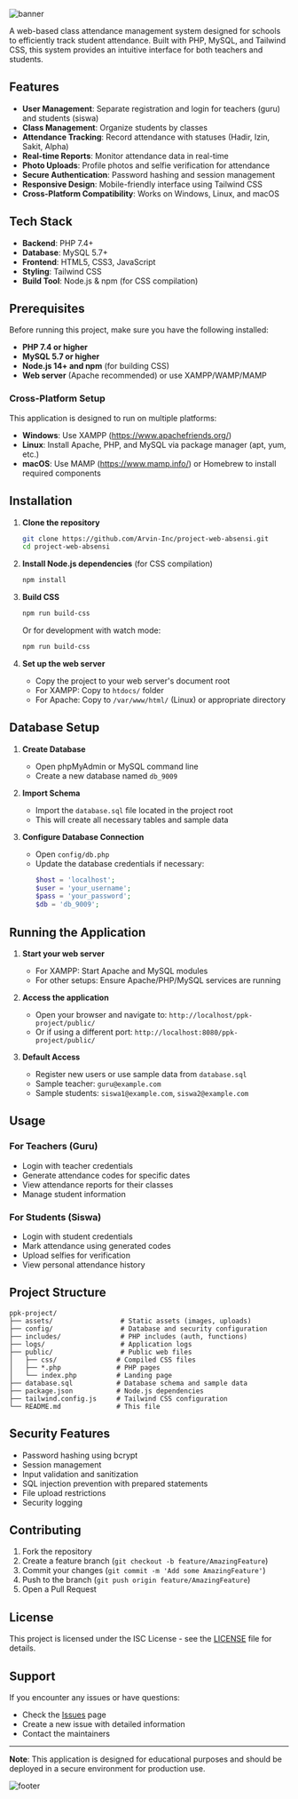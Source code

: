 ![banner](https://capsule-render.vercel.app/api?type=wave&height=300&color=gradient&text=PROJECT&fontAlignY=40&desc=WEBSITE%20ABSENSI&descAlignY=54&descSize=27&descAlign=50)

A web-based class attendance management system designed for schools to efficiently track student attendance. Built with PHP, MySQL, and Tailwind CSS, this system provides an intuitive interface for both teachers and students.

## Features

- **User Management**: Separate registration and login for teachers (guru) and students (siswa)
- **Class Management**: Organize students by classes
- **Attendance Tracking**: Record attendance with statuses (Hadir, Izin, Sakit, Alpha)
- **Real-time Reports**: Monitor attendance data in real-time
- **Photo Uploads**: Profile photos and selfie verification for attendance
- **Secure Authentication**: Password hashing and session management
- **Responsive Design**: Mobile-friendly interface using Tailwind CSS
- **Cross-Platform Compatibility**: Works on Windows, Linux, and macOS

## Tech Stack

- **Backend**: PHP 7.4+
- **Database**: MySQL 5.7+
- **Frontend**: HTML5, CSS3, JavaScript
- **Styling**: Tailwind CSS
- **Build Tool**: Node.js & npm (for CSS compilation)

## Prerequisites

Before running this project, make sure you have the following installed:

- **PHP 7.4 or higher**
- **MySQL 5.7 or higher**
- **Node.js 14+ and npm** (for building CSS)
- **Web server** (Apache recommended) or use XAMPP/WAMP/MAMP

### Cross-Platform Setup

This application is designed to run on multiple platforms:

- **Windows**: Use XAMPP (https://www.apachefriends.org/)
- **Linux**: Install Apache, PHP, and MySQL via package manager (apt, yum, etc.)
- **macOS**: Use MAMP (https://www.mamp.info/) or Homebrew to install required components

## Installation

1. **Clone the repository**
   ```bash
   git clone https://github.com/Arvin-Inc/project-web-absensi.git
   cd project-web-absensi
   ```

2. **Install Node.js dependencies** (for CSS compilation)
   ```bash
   npm install
   ```

3. **Build CSS**
   ```bash
   npm run build-css
   ```
   Or for development with watch mode:
   ```bash
   npm run build-css
   ```

4. **Set up the web server**
   - Copy the project to your web server's document root
   - For XAMPP: Copy to `htdocs/` folder
   - For Apache: Copy to `/var/www/html/` (Linux) or appropriate directory

## Database Setup

1. **Create Database**
   - Open phpMyAdmin or MySQL command line
   - Create a new database named `db_9009`

2. **Import Schema**
   - Import the `database.sql` file located in the project root
   - This will create all necessary tables and sample data

3. **Configure Database Connection**
   - Open `config/db.php`
   - Update the database credentials if necessary:
     ```php
     $host = 'localhost';
     $user = 'your_username';
     $pass = 'your_password';
     $db = 'db_9009';
     ```

## Running the Application

1. **Start your web server**
   - For XAMPP: Start Apache and MySQL modules
   - For other setups: Ensure Apache/PHP/MySQL services are running

2. **Access the application**
   - Open your browser and navigate to: `http://localhost/ppk-project/public/`
   - Or if using a different port: `http://localhost:8080/ppk-project/public/`

3. **Default Access**
   - Register new users or use sample data from `database.sql`
   - Sample teacher: `guru@example.com`
   - Sample students: `siswa1@example.com`, `siswa2@example.com`

## Usage

### For Teachers (Guru)
- Login with teacher credentials
- Generate attendance codes for specific dates
- View attendance reports for their classes
- Manage student information

### For Students (Siswa)
- Login with student credentials
- Mark attendance using generated codes
- Upload selfies for verification
- View personal attendance history

## Project Structure

```
ppk-project/
├── assets/                 # Static assets (images, uploads)
├── config/                 # Database and security configuration
├── includes/               # PHP includes (auth, functions)
├── logs/                   # Application logs
├── public/                 # Public web files
│   ├── css/               # Compiled CSS files
│   ├── *.php              # PHP pages
│   └── index.php          # Landing page
├── database.sql           # Database schema and sample data
├── package.json           # Node.js dependencies
├── tailwind.config.js     # Tailwind CSS configuration
└── README.md              # This file
```

## Security Features

- Password hashing using bcrypt
- Session management
- Input validation and sanitization
- SQL injection prevention with prepared statements
- File upload restrictions
- Security logging

## Contributing

1. Fork the repository
2. Create a feature branch (`git checkout -b feature/AmazingFeature`)
3. Commit your changes (`git commit -m 'Add some AmazingFeature'`)
4. Push to the branch (`git push origin feature/AmazingFeature`)
5. Open a Pull Request

## License

This project is licensed under the ISC License - see the [LICENSE](LICENSE) file for details.

## Support

If you encounter any issues or have questions:

- Check the [Issues](https://github.com/Arvin-Inc/project-web-absensi/issues) page
- Create a new issue with detailed information
- Contact the maintainers

---

**Note**: This application is designed for educational purposes and should be deployed in a secure environment for production use.

![footer](https://capsule-render.vercel.app/api?type=wave&height=300&color=gradient&fontAlignY=40&descAlignY=54&descSize=27&descAlign=50&section=footer)
